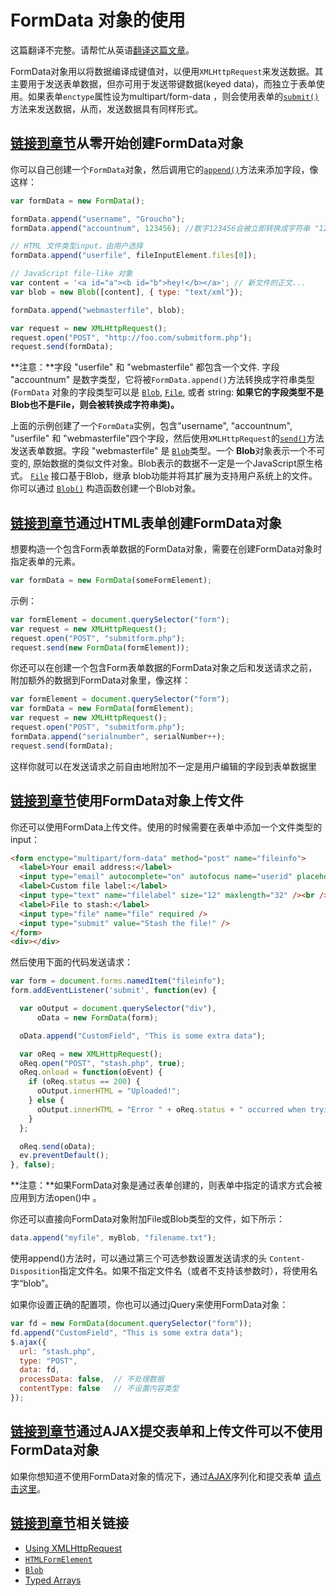 # FormData 对象的使用

这篇翻译不完整。请帮忙从英语[翻译这篇文章](https://developer.mozilla.org/zh-CN/docs/Web/API/FormData/Using_FormData_Objects$edit)。

FormData对象用以将数据编译成键值对，以便用`XMLHttpRequest`来发送数据。其主要用于发送表单数据，但亦可用于发送带键数据(keyed data)，而独立于表单使用。如果表单`enctype`属性设为multipart/form-data ，则会使用表单的[`submit()`](https://developer.mozilla.org/zh-CN/docs/Web/API/HTMLFormElement/submit)方法来发送数据，从而，发送数据具有同样形式。

## [链接到章节](https://developer.mozilla.org/zh-CN/docs/Web/API/FormData/Using_FormData_Objects#%E4%BB%8E%E9%9B%B6%E5%BC%80%E5%A7%8B%E5%88%9B%E5%BB%BAFormData%E5%AF%B9%E8%B1%A1)从零开始创建FormData对象

你可以自己创建一个`FormData`对象，然后调用它的[`append()`](https://developer.mozilla.org/zh-CN/docs/Web/API/FormData/append)方法来添加字段，像这样：

```js
var formData = new FormData();

formData.append("username", "Groucho");
formData.append("accountnum", 123456); //数字123456会被立即转换成字符串 "123456"

// HTML 文件类型input，由用户选择
formData.append("userfile", fileInputElement.files[0]);

// JavaScript file-like 对象
var content = '<a id="a"><b id="b">hey!</b></a>'; // 新文件的正文...
var blob = new Blob([content], { type: "text/xml"});

formData.append("webmasterfile", blob);

var request = new XMLHttpRequest();
request.open("POST", "http://foo.com/submitform.php");
request.send(formData);
```

**注意：**字段 "userfile" 和 "webmasterfile"  都包含一个文件. 字段 "accountnum" 是数字类型，它将被`FormData.append()`方法转换成字符串类型(`FormData` 对象的字段类型可以是 [`Blob`](https://developer.mozilla.org/zh-CN/docs/Web/API/Blob), [`File`](https://developer.mozilla.org/zh-CN/docs/Web/API/File), 或者 string: **如果它的字段类型不是Blob也不是File，则会被转换成字符串类)。**

上面的示例创建了一个`FormData`实例，包含"username", "accountnum", "userfile" 和 "webmasterfile"四个字段，然后使用`XMLHttpRequest`的[`send()`](https://developer.mozilla.org/en/DOM/XMLHttpRequest#send())方法发送表单数据。字段 "webmasterfile" 是 [`Blob`](https://developer.mozilla.org/zh-CN/docs/Web/API/Blob)类型。一个 **Blob**对象表示一个不可变的, 原始数据的类似文件对象。Blob表示的数据不一定是一个JavaScript原生格式。 [`File`](https://developer.mozilla.org/zh-CN/docs/Web/API/File) 接口基于Blob，继承 blob功能并将其扩展为支持用户系统上的文件。你可以通过 [`Blob()`](https://developer.mozilla.org/zh-CN/docs/Web/API/Blob/Blob) 构造函数创建一个Blob对象。

## [链接到章节](https://developer.mozilla.org/zh-CN/docs/Web/API/FormData/Using_FormData_Objects#%E9%80%9A%E8%BF%87HTML%E8%A1%A8%E5%8D%95%E5%88%9B%E5%BB%BAFormData%E5%AF%B9%E8%B1%A1)通过HTML表单创建FormData对象

想要构造一个包含Form表单数据的FormData对象，需要在创建FormData对象时指定表单的元素。

```js
var formData = new FormData(someFormElement);
```

示例：

```js
var formElement = document.querySelector("form");
var request = new XMLHttpRequest();
request.open("POST", "submitform.php");
request.send(new FormData(formElement));
```

你还可以在创建一个包含Form表单数据的FormData对象之后和发送请求之前，附加额外的数据到FormData对象里，像这样：

```js
var formElement = document.querySelector("form");
var formData = new FormData(formElement);
var request = new XMLHttpRequest();
request.open("POST", "submitform.php");
formData.append("serialnumber", serialNumber++);
request.send(formData);
```

这样你就可以在发送请求之前自由地附加不一定是用户编辑的字段到表单数据里

## [链接到章节](https://developer.mozilla.org/zh-CN/docs/Web/API/FormData/Using_FormData_Objects#%E4%BD%BF%E7%94%A8FormData%E5%AF%B9%E8%B1%A1%E4%B8%8A%E4%BC%A0%E6%96%87%E4%BB%B6)使用FormData对象上传文件

你还可以使用FormData上传文件。使用的时候需要在表单中添加一个文件类型的input：

```html
<form enctype="multipart/form-data" method="post" name="fileinfo">
  <label>Your email address:</label>
  <input type="email" autocomplete="on" autofocus name="userid" placeholder="email" required size="32" maxlength="64" /><br />
  <label>Custom file label:</label>
  <input type="text" name="filelabel" size="12" maxlength="32" /><br />
  <label>File to stash:</label>
  <input type="file" name="file" required />
  <input type="submit" value="Stash the file!" />
</form>
<div></div>
```

然后使用下面的代码发送请求：

```js
var form = document.forms.namedItem("fileinfo");
form.addEventListener('submit', function(ev) {

  var oOutput = document.querySelector("div"),
      oData = new FormData(form);

  oData.append("CustomField", "This is some extra data");

  var oReq = new XMLHttpRequest();
  oReq.open("POST", "stash.php", true);
  oReq.onload = function(oEvent) {
    if (oReq.status == 200) {
      oOutput.innerHTML = "Uploaded!";
    } else {
      oOutput.innerHTML = "Error " + oReq.status + " occurred when trying to upload your file.<br \/>";
    }
  };

  oReq.send(oData);
  ev.preventDefault();
}, false);
```

**注意：**如果FormData对象是通过表单创建的，则表单中指定的请求方式会被应用到方法open()中 。

你还可以直接向FormData对象附加File或Blob类型的文件，如下所示：

```js
data.append("myfile", myBlob, "filename.txt");
```

使用append()方法时，可以通过第三个可选参数设置发送请求的头 `Content-Disposition`指定文件名。如果不指定文件名（或者不支持该参数时），将使用名字“blob”。

如果你设置正确的配置项，你也可以通过jQuery来使用FormData对象：

```js
var fd = new FormData(document.querySelector("form"));
fd.append("CustomField", "This is some extra data");
$.ajax({
  url: "stash.php",
  type: "POST",
  data: fd,
  processData: false,  // 不处理数据
  contentType: false   // 不设置内容类型
});
```

## [链接到章节](https://developer.mozilla.org/zh-CN/docs/Web/API/FormData/Using_FormData_Objects#%E9%80%9A%E8%BF%87AJAX%E6%8F%90%E4%BA%A4%E8%A1%A8%E5%8D%95%E5%92%8C%E4%B8%8A%E4%BC%A0%E6%96%87%E4%BB%B6%E5%8F%AF%E4%BB%A5%E4%B8%8D%E4%BD%BF%E7%94%A8FormData%E5%AF%B9%E8%B1%A1)通过AJAX提交表单和上传文件可以不使用FormData对象

如果你想知道不使用FormData对象的情况下，通过[AJAX](https://developer.mozilla.org/en-US/docs/AJAX)序列化和提交表单 [请点击这里](https://developer.mozilla.org/en-US/docs/Web/API/XMLHttpRequest/Using_XMLHttpRequest#Submitting_forms_and_uploading_files)。

## [链接到章节](https://developer.mozilla.org/zh-CN/docs/Web/API/FormData/Using_FormData_Objects#%E7%9B%B8%E5%85%B3%E9%93%BE%E6%8E%A5)相关链接

- [Using XMLHttpRequest](https://developer.mozilla.org/en-US/docs/Web/API/XMLHttpRequest/Using_XMLHttpRequest)
- [`HTMLFormElement`](https://developer.mozilla.org/zh-CN/docs/Web/API/HTMLFormElement)
- [`Blob`](https://developer.mozilla.org/zh-CN/docs/Web/API/Blob)
- [Typed Arrays](https://developer.mozilla.org/en-US/docs/Web/JavaScript/Typed_arrays)